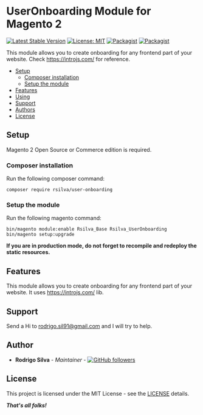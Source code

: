 # UserOnboarding Module for Magento 2

[![Latest Stable Version](https://img.shields.io/packagist/v/rsilva/user-onboarding.svg?style=flat-square)](https://packagist.org/packages/opengento/module-document)
[![License: MIT](https://img.shields.io/github/license/opengento/magento2-document.svg?style=flat-square)](./LICENSE) 
[![Packagist](https://img.shields.io/packagist/dt/rsilva/user-onboarding.svg?style=flat-square)](https://packagist.org/packages/rsilva/useronboarding/stats)
[![Packagist](https://img.shields.io/packagist/dm/rsilva/user-onboarding.svg?style=flat-square)](https://packagist.org/packages/rsilva/useronboarding/stats)

This module allows you to create onboarding for any frontend part of your website.
Check https://introjs.com/ for reference.

 - [Setup](#setup)
   - [Composer installation](#composer-installation)
   - [Setup the module](#setup-the-module)
 - [Features](#features)
 - [Using](#using)
 - [Support](#support)
 - [Authors](#authors)
 - [License](#license)

## Setup

Magento 2 Open Source or Commerce edition is required.

### Composer installation

Run the following composer command:

```
composer require rsilva/user-onboarding
```

### Setup the module

Run the following magento command:

```
bin/magento module:enable Rsilva_Base Rsilva_UserOnboarding
bin/magento setup:upgrade
```

**If you are in production mode, do not forget to recompile and redeploy the static resources.**

## Features

This module allows you to create onboarding for any frontend part of your website.
It uses https://introjs.com/ lib.

## Support

Send a Hi to rodrigo.sil91@gmail.com and I will try to help.

## Author

- **Rodrigo Silva** - *Maintainer* - [![GitHub followers](https://img.shields.io/github/followers/SilRodrigo.svg?style=social)](https://github.com/SilRodrigo)


## License

This project is licensed under the MIT License - see the [LICENSE](./LICENSE) details.

***That's all folks!***
